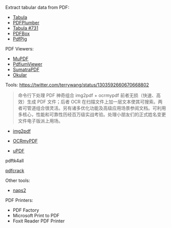 Extract tabular data from PDF:
- [Tabula](https://github.com/tabulapdf/tabula)
- [PDFPlumber](https://github.com/jsvine/pdfplumber)
- [Tabula #731](https://github.com/tabulapdf/tabula/issues/731)
- [PDFBox](https://github.com/apache/pdfbox)
- [PdfPig](https://github.com/UglyToad/PdfPig)

PDF Viewers:
- [MuPDF](https://github.com/ArtifexSoftware/mupdf)
- [PdfiumViewer](https://github.com/pvginkel/PdfiumViewer)
- [SumatraPDF](https://github.com/sumatrapdfreader/sumatrapdf)
- [Okular](https://github.com/KDE/okular)

Tools:
https://twitter.com/terrywang/status/1303592660670668802
> 命令行下处理 PDF 神奇组合 img2pdf + ocrmypdf 前者无损（快速、高效）生成 PDF 文件；后者 OCR 在扫描文件上加一层文本使其可搜索。两者可管道组合很灵活。另有诸多优化功能及高级应用场景参阅文档。可利用多核心，性能和可靠性历经百万级实战考验。处理小朋友们的正式姓名变更文件电子版派上用场。

- [img2pdf](https://github.com/josch/img2pdf)
- [OCRmyPDF](https://github.com/jbarlow83/OCRmyPDF)

- [uPDF](https://www.zhihu.com/question/23360635/answer/876404121)

pdftk4all

[pdfcrack](https://github.com/robins/pdfcrack)

Other tools:

- [naps2](https://github.com/cyanfish/naps2)

PDF Printers:

- PDF Factory
- Microsoft Print to PDF
- Foxit Reader PDF Printer